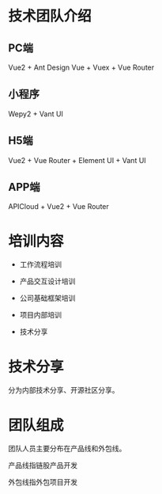 # 技术团队介绍

## **PC端**

Vue2 + Ant Design Vue + Vuex + Vue Router

## **小程序**

Wepy2 + Vant UI

## **H5端**

Vue2 +  Vue Router + Element UI + Vant UI

## APP端

APICloud + Vue2 + Vue Router

# 培训内容

- 工作流程培训

- 产品交互设计培训

- 公司基础框架培训

- 项目内部培训

- 技术分享

# 技术分享

分为内部技术分享、开源社区分享。

# 团队组成

团队人员主要分布在产品线和外包线。

产品线指链股产品开发

外包线指外包项目开发

